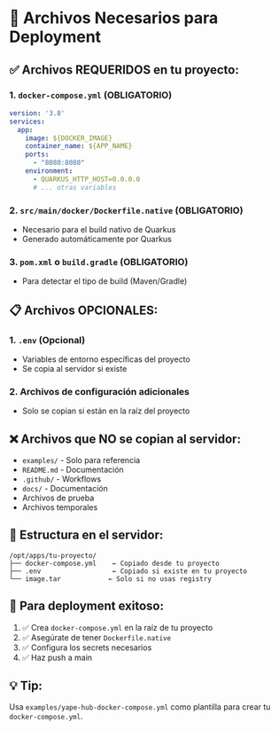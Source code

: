 # 📁 Archivos Necesarios para Deployment

## ✅ Archivos REQUERIDOS en tu proyecto:

### 1. `docker-compose.yml` (OBLIGATORIO)
```yaml
version: '3.8'
services:
  app:
    image: ${DOCKER_IMAGE}
    container_name: ${APP_NAME}
    ports:
      - "8080:8080"
    environment:
      - QUARKUS_HTTP_HOST=0.0.0.0
      # ... otras variables
```

### 2. `src/main/docker/Dockerfile.native` (OBLIGATORIO)
- Necesario para el build nativo de Quarkus
- Generado automáticamente por Quarkus

### 3. `pom.xml` o `build.gradle` (OBLIGATORIO)
- Para detectar el tipo de build (Maven/Gradle)

## 📋 Archivos OPCIONALES:

### 1. `.env` (Opcional)
- Variables de entorno específicas del proyecto
- Se copia al servidor si existe

### 2. Archivos de configuración adicionales
- Solo se copian si están en la raíz del proyecto

## ❌ Archivos que NO se copian al servidor:

- `examples/` - Solo para referencia
- `README.md` - Documentación
- `.github/` - Workflows
- `docs/` - Documentación
- Archivos de prueba
- Archivos temporales

## 🔧 Estructura en el servidor:

```
/opt/apps/tu-proyecto/
├── docker-compose.yml    ← Copiado desde tu proyecto
├── .env                  ← Copiado si existe en tu proyecto
└── image.tar            ← Solo si no usas registry
```

## 🚀 Para deployment exitoso:

1. ✅ Crea `docker-compose.yml` en la raíz de tu proyecto
2. ✅ Asegúrate de tener `Dockerfile.native`
3. ✅ Configura los secrets necesarios
4. ✅ Haz push a main

## 💡 Tip:

Usa `examples/yape-hub-docker-compose.yml` como plantilla para crear tu `docker-compose.yml`.